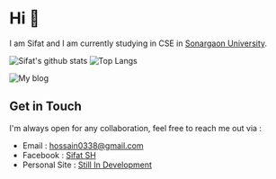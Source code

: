 # Hi 👋 
I am Sifat and I am currently studying in CSE in [Sonargaon University](https://su.edu.bd/).

![Sifat's github stats](https://github-readme-stats.vercel.app/api?username=shhossain&show_icons=true&line_height=21&show_icons=true&theme=nord)
![Top Langs](https://github-readme-stats.vercel.app/api/top-langs/?username=shhossain&show_icons=true&layout=compact&theme=nord&count_private=truecount_private=true)


![My blog](https://github-read-medium.vercel.app/latest?username=sifat777&limit=6&theme=nord)

## Get in Touch
I'm always open for any collaboration, feel free to reach me out via :
- Email : [hossain0338@gmail.com](mailto:hossain0338@gmail.com)
- Facebook : [Sifat SH](https://www.facebook.com/shafayath7)
- Personal Site : [Still In Development](http://safayat.me)
